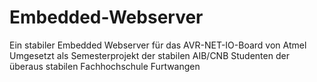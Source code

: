 ﻿Embedded-Webserver
==================
Ein stabiler Embedded Webserver für das
AVR-NET-IO-Board von Atmel
Umgesetzt als Semesterprojekt der stabilen AIB/CNB Studenten der überaus stabilen Fachhochschule Furtwangen

